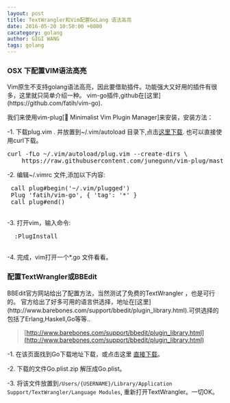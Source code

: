 ```yaml
---
layout: post
title: TextWrangler和Vim配置GoLang 语法高亮
date: 2016-05-20 10:50:00 +0800
cacategory: golang
author: GIGI WANG
tags: golang
---
```


<h3>OSX 下配置VIM语法高亮</h3>
 Vim原生不支持golang语法高亮，因此要借助插件。功能强大又好用的插件有很多，这里就只简单介绍一种。
 vim-go插件,github在[这里](https://github.com/fatih/vim-go).
 
 我们来使用vim-plug[🌺 Minimalist Vim Plugin Manager]来安装，安装方法：
 
 -1. 下载plug.vim .
 并放置到~/.vim/autoload 目录下,点击[这里下载](https://raw.githubusercontent.com/junegunn/vim-plug/master/plug.vim).
   也可以直接使用curl下载。
   <pre class="brush:bash">curl -fLo ~/.vim/autoload/plug.vim --create-dirs \
    https://raw.githubusercontent.com/junegunn/vim-plug/master/plug.vim</pre>
    
 -2. 编辑~/.vimrc 文件,添加以下内容:
 <pre class="brush:bash">
 call plug#begin('~/.vim/plugged')
 Plug 'fatih/vim-go', { 'tag': '*' }
 call plug#end()
 </pre>
 -3. 打开vim，输入命令:
  <pre class="brush:bash">
  :PlugInstall
  </pre> 
 -4. 完成，vim打开一个*.go 文件看看。
 
<h3>配置TextWrangler或BBEdit</h3>
BBEdit官方网站给出了配置方法，当然测试了免费的TextWrangler ，也是可行的。
官方给出了好多可用的语言供选择，地址在[这里](http://www.barebones.com/support/bbedit/plugin_library.html).可供选择的包括了Erlang,Haskell,Go等等..

>[http://www.barebones.com/support/bbedit/plugin_library.html](http://www.barebones.com/support/bbedit/plugin_library.html)

 -1. 在该页面找到Go下载地址下载，或点击这里 [直接下载](http://pine.barebones.com/extensions/Go.plist.zip)。
 
 -2. 下载的文件Go.plist.zip 解压成Go.plist。
 
 -3. 将该文件放置到```/Users/{USERNAME}/Library/Application Support/TextWrangler/Language Modules```, 重新打开TextWrangler。一切OK。
 
 
